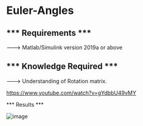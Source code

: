 # Euler-Angles

*** Requirements ***
--------------------------------------
---> Matlab/Simulink version 2019a or above

*** Knowledge Required ***
--------------------------------------
---> Understanding of Rotation matrix.

https://www.youtube.com/watch?v=gYdbbU49vMY

*** Results ***

![image](https://user-images.githubusercontent.com/56997905/174441672-575aa35d-a7b9-4439-8794-42f776d07df9.jpg)
